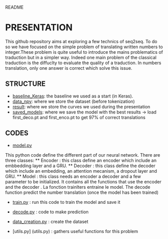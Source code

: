 README


# PRESENTATION

This github repository aims at exploring a few technics of seq2seq. To do so we have focused on the simple problem of translating written numbers to integer.These problem is quite useful to introduce the mains problematics of traduction but in a simpler way. Indeed one main problem of the classical traduction is the diffuclty to evaluate the quality of a traduction. In numbers translation, only one answer is correct which solve this issue.


## STRUCTURE

- [baseline_Keras](baseline_Keras): the baseline we used as a start (in Keras).
- [data_npy](data_npy): where we store the dataset (before tokenization)
- [result](result): where we store the curves we used during the presentation
- [saved_models](saved_models): where we save the model with the best results -> load first_deco.pt and first_enco.pt to get 97% of correct translations



## CODES
 
* [model.py](model.py)

This python code define the different part of our neural network. There are three classes:
** Encoder : this class define an encoder which include an embbedding layer and a GRU.
** Decoder : this class define the decoder which include an embedding, an attention mecanism, a dropout layer and GRU.
** Model : this class needs an encoder a decoder and a few parameter to be initialized. It contains all the functions that use the encoder and the decoder . La fonction trainIters entraine le model. The decode function predict the number translation (once the model has been trained)

* [train.py](train.py) : run this code to train the model and save it

* [decode.py](decode.py) : code to make prediction

* [data_creation.py](data_creation.py) : create the dataset

* [utils.py] (utils.py) : gathers useful functions for this problem



